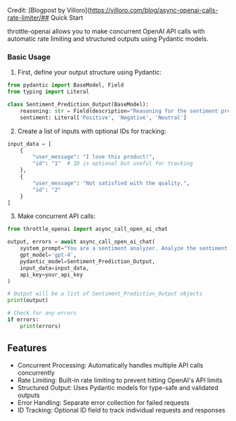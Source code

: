 Credit: [Blogpost by Villoro](https://villoro.com/blog/async-openai-calls-rate-limiter/## Quick Start

throttle-openai allows you to make concurrent OpenAI API calls with automatic rate limiting and structured outputs using Pydantic models.

### Basic Usage

1. First, define your output structure using Pydantic:

```python
from pydantic import BaseModel, Field
from typing import Literal

class Sentiment_Prediction_Output(BaseModel):
    reasoning: str = Field(description="Reasoning for the sentiment prediction in one sentence.")
    sentiment: Literal['Positive', 'Negative', 'Neutral']
```

2. Create a list of inputs with optional IDs for tracking:

```python
input_data = [
    {
        "user_message": "I love this product!",
        "id": "1"  # ID is optional but useful for tracking
    },
    {
        "user_message": "Not satisfied with the quality.",
        "id": "2"
    }
]
```

3. Make concurrent API calls:

```python
from throttle_openai import async_call_open_ai_chat

output, errors = await async_call_open_ai_chat(
    system_prompt="You are a sentiment analyzer. Analyze the sentiment of the given text.",
    gpt_model='gpt-4',
    pydantic_model=Sentiment_Prediction_Output,
    input_data=input_data,
    api_key=your_api_key
)

# Output will be a list of Sentiment_Prediction_Output objects
print(output)

# Check for any errors
if errors:
    print(errors)
```

## Features
- Concurrent Processing: Automatically handles multiple API calls concurrently
- Rate Limiting: Built-in rate limiting to prevent hitting OpenAI's API limits
- Structured Output: Uses Pydantic models for type-safe and validated outputs
- Error Handling: Separate error collection for failed requests
- ID Tracking: Optional ID field to track individual requests and responses